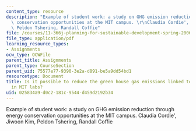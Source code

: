 ```yaml
---
content_type: resource
description: "Example of student work: a study on GHG emission reduction through energy\
  \ conservation opportunities at the MIT campus. \r\nClaudia Cordie', Jiwoon Kim,\
  \ Peldon Tshering, Randall Coffie"
file: /courses/11-366j-planning-for-sustainable-development-spring-2006/025834a9d0c2181c9544d459d2192b34_final2005.pdf
file_type: application/pdf
learning_resource_types:
- Assignments
ocw_type: OCWFile
parent_title: Assignments
parent_type: CourseSection
parent_uid: 75577e77-9390-3e2a-d891-be5a9dd54bd1
resourcetype: Document
title: Is it possible to reduce the green house gas emissions linked to energy use
  in MIT labs?
uid: 025834a9-d0c2-181c-9544-d459d2192b34
---
```

Example of student work: a study on GHG emission reduction through energy conservation opportunities at the MIT campus. 
Claudia Cordie', Jiwoon Kim, Peldon Tshering, Randall Coffie

